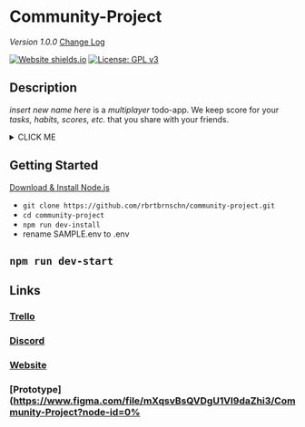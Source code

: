 # Community-Project
*Version 1.0.0* [Change Log](CHANGELOG.md)

[![Website shields.io](https://img.shields.io/website-up-down-green-red/http/shields.io.svg)](https://doesisaacbeat.me/)
[![License: GPL v3](https://img.shields.io/badge/License-GPLv3-blue.svg)](https://www.gnu.org/licenses/gpl-3.0)

## Description
*insert new name here* is a _multiplayer_ todo-app. We keep score for your _tasks, habits, scores, etc._ that you share with your friends.

<details><summary>CLICK ME</summary>
<p>

#### [Getting Started](#getting-started)
#### [Links](#links)

</p>
</details>



## <a name="getting-started"></a>Getting Started
[Download & Install Node.js](https://nodejs.org/en/download/) 

- ``` git clone https://github.com/rbrtbrnschn/community-project.git ```
- ``` cd community-project ```
- ``` npm run dev-install ```
- rename SAMPLE.env to .env
## ``` npm run dev-start ```

## <a name="links"></a>Links
### [Trello](https://trello.com/invite/b/ce4JUEZA/07b8611e4c172292c22fe86dd9a1d49b/community-project)
### [Discord](https://discord.gg/q2wRePf)
### [Website](https://doesisaacbeat.me)
### [Prototype](https://www.figma.com/file/mXqsvBsQVDgU1VI9daZhi3/Community-Project?node-id=0%
